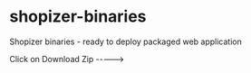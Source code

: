shopizer-binaries
=================

Shopizer binaries - ready to deploy packaged web application

Click on Download Zip ----->
